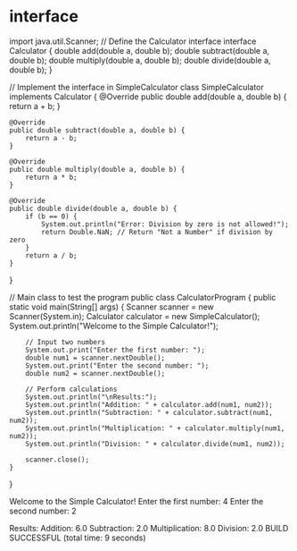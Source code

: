 # interface
import java.util.Scanner;
// Define the Calculator interface
interface Calculator {
    double add(double a, double b);
    double subtract(double a, double b);
    double multiply(double a, double b);
    double divide(double a, double b);
}

// Implement the interface in SimpleCalculator
class SimpleCalculator implements Calculator {
    @Override
    public double add(double a, double b) {
        return a + b;
    }

    @Override
    public double subtract(double a, double b) {
        return a - b;
    }

    @Override
    public double multiply(double a, double b) {
        return a * b;
    }

    @Override
    public double divide(double a, double b) {
        if (b == 0) {
            System.out.println("Error: Division by zero is not allowed!");
            return Double.NaN; // Return "Not a Number" if division by zero
        }
        return a / b;
    }
}

// Main class to test the program
public class CalculatorProgram {
    public static void main(String[] args) {
        Scanner scanner = new Scanner(System.in);
        Calculator calculator = new SimpleCalculator();
        System.out.println("Welcome to the Simple Calculator!");
        
        // Input two numbers
        System.out.print("Enter the first number: ");
        double num1 = scanner.nextDouble();
        System.out.print("Enter the second number: ");
        double num2 = scanner.nextDouble();

        // Perform calculations
        System.out.println("\nResults:");
        System.out.println("Addition: " + calculator.add(num1, num2));
        System.out.println("Subtraction: " + calculator.subtract(num1, num2));
        System.out.println("Multiplication: " + calculator.multiply(num1, num2));
        System.out.println("Division: " + calculator.divide(num1, num2));

        scanner.close();
    }
}



Welcome to the Simple Calculator!
Enter the first number: 4
Enter the second number: 2

Results:
Addition: 6.0
Subtraction: 2.0
Multiplication: 8.0
Division: 2.0
BUILD SUCCESSFUL (total time: 9 seconds)

